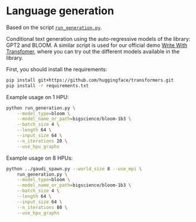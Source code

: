 <!---
Copyright 2022 The HuggingFace Team. All rights reserved.

Licensed under the Apache License, Version 2.0 (the "License");
you may not use this file except in compliance with the License.
You may obtain a copy of the License at

    http://www.apache.org/licenses/LICENSE-2.0

Unless required by applicable law or agreed to in writing, software
distributed under the License is distributed on an "AS IS" BASIS,
WITHOUT WARRANTIES OR CONDITIONS OF ANY KIND, either express or implied.
See the License for the specific language governing permissions and
limitations under the License.
-->

# Language generation

Based on the script [`run_generation.py`](https://github.com/huggingface/transformers/blob/main/examples/pytorch/text-generation/run_generation.py).

Conditional text generation using the auto-regressive models of the library: GPT2 and BLOOM.
A similar script is used for our official demo [Write With Transfomer](https://transformer.huggingface.co), where you can try out the different models available in the library.

First, you should install the requirements:
```bash
pip install git+https://github.com/huggingface/transformers.git
pip install -r requirements.txt
```

Example usage on 1 HPU:

```bash
python run_generation.py \
    --model_type=bloom \
    --model_name_or_path=bigscience/bloom-1b3 \
    --batch_size 4 \
    --length 64 \
    --input_size 64 \
    --n_iterations 20 \
    --use_hpu_graphs
```

Example usage on 8 HPUs:

```bash
python ../gaudi_spawn.py --world_size 8 --use_mpi \
    run_generation.py \
    --model_type=bloom \
    --model_name_or_path=bigscience/bloom-1b3 \
    --batch_size 4 \
    --length 64 \
    --input_size 64 \
    --n_iterations 80 \
    --use_hpu_graphs
```
